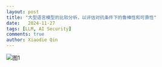 ```yaml
---
layout: post
title: "大型语言模型的比较分析，以评估对抗条件下的鲁棒性和可靠性"
date:   2024-11-27
tags: [LLM, AI Security]
comments: true
author: Xiaodie Qin
---
```



![图1](https://octopuu.github.io/llms_evaluation.png)
